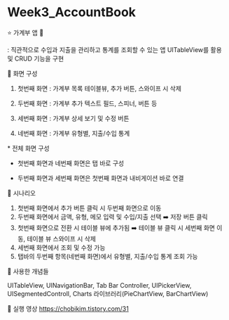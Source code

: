 # Week3_AccountBook

⭐️ 가계부 앱 📕

: 직관적으로 수입과 지출을 관리하고 통계를 조회할 수 있는 앱
UITableView를 활용 및 CRUD 기능을 구현

📌 화면 구성

1. 첫번째 화면
: 가계부 목록 테이블뷰, 추가 버튼, 스와이프 시 삭제

2. 두번째 화면
: 가계부 추가 텍스트 필드, 스피너, 버튼 등

3. 세번째 화면
: 가계부 상세 보기 및 수정 버튼

4. 네번째 화면
: 가계부 유형별, 지출/수입 통계

️* 전체 화면 구성
- 첫번째 화면과 네번째 화면은 탭 바로 구성

- 두번째 화면과 세번째 화면은 첫번째 화면과 내비게이션 바로 연결

 

📌️ 시나리오

1. 첫번째 화면에서 추가 버튼 클릭 시 두번째 화면으로 이동
2. 두번째 화면에서 금액, 유형, 메모 입력 및 수입/지출 선택 ➡️ 저장 버튼 클릭
3. 첫번째 화면으로 전환 시 테이블 뷰에 추가됨 ➡️ 테이블 뷰 클릭 시 세번째 화면 이동, 테이블 뷰 스와이프 시 삭제
4. 세번째 화면에서 조회 및 수정 가능
5. 탭바의 두번째 항목(네번째 화면)에서 유형별, 지출/수입 통계 조회 가능

 

📌 사용한 개념들

UITableView, UINavigationBar, Tab Bar Controller, UIPickerView, UISegmentedControll, Charts 라이브러리(PieChartView, BarChartView)

📌 실행 영상
https://chobikim.tistory.com/31
